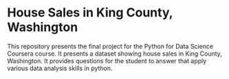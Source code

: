 # House Sales in King County, Washington
This repository presents the final project for the Python for Data Science Coursera course. It presents a dataset showing house sales in King County, Washington. It provides questions for the student to answer that apply various data analysis skills in python. 
